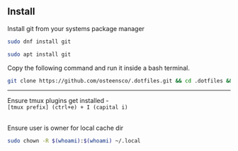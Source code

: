 <h2>Install</h2>

Install git from your systems package manager

```bash
sudo dnf install git
```
```bash
sudo apt install git
```

Copy the following command and run it inside a bash terminal.

```bash
git clone https://github.com/osteensco/.dotfiles.git && cd .dotfiles && bash ./newenv/install.sh
```
----------------------------------

Ensure tmux plugins get installed - <br>
`[tmux prefix] (ctrl+e) + I (capital i)`
<br></br>

Ensure user is owner for local cache dir

```bash
sudo chown -R $(whoami):$(whoami) ~/.local
```
